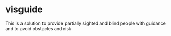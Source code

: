 # visguide
This is a solution to provide partially sighted and blind people with guidance and to avoid obstacles and risk
